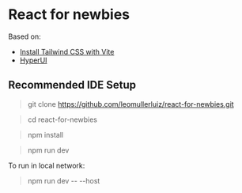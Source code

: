 # React for newbies
Based on:
- [Install Tailwind CSS with Vite](https://tailwindcss.com/docs/guides/vite)
- [HyperUI](https://www.hyperui.dev/)

## Recommended IDE Setup
> git clone https://github.com/leomullerluiz/react-for-newbies.git

> cd react-for-newbies

> npm install

> npm run dev

To run in local network:
> npm run dev -- --host